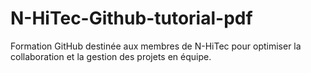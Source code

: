 # N-HiTec-Github-tutorial-pdf
Formation GitHub destinée aux membres de N-HiTec pour optimiser la collaboration et la gestion des projets en équipe.
